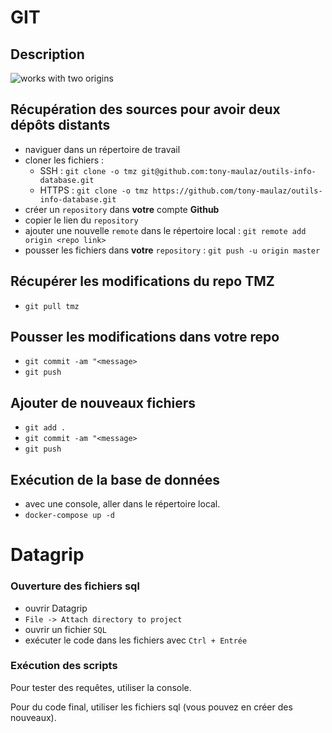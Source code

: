 # GIT
## Description
![works with two origins](images/github.png)

## Récupération des sources pour avoir deux dépôts distants
- naviguer dans un répertoire de travail
- cloner les fichiers : 
  - SSH : `git clone -o tmz git@github.com:tony-maulaz/outils-info-database.git`
  - HTTPS : `git clone -o tmz https://github.com/tony-maulaz/outils-info-database.git`
- créer un `repository` dans **votre** compte **Github**
- copier le lien du `repository`
- ajouter une nouvelle `remote` dans le répertoire local : `git remote add origin <repo link>`
- pousser les fichiers dans **votre** `repository` : `git push -u origin master`

## Récupérer les modifications du repo TMZ
- `git pull tmz`

## Pousser les modifications dans votre repo
- `git commit -am "<message>`
- `git push`

## Ajouter de nouveaux fichiers
- `git add .`
- `git commit -am "<message>`
- `git push`

## Exécution de la base de données
- avec une console, aller dans le répertoire local.
- `docker-compose up -d`

# Datagrip
### Ouverture des fichiers sql
- ouvrir Datagrip
- `File -> Attach directory to project`
- ouvrir un fichier `SQL`
- exécuter le code dans les fichiers avec `Ctrl + Entrée`

### Exécution des scripts
Pour tester des requêtes, utiliser la console.

Pour du code final, utiliser les fichiers sql (vous pouvez en créer des nouveaux).
